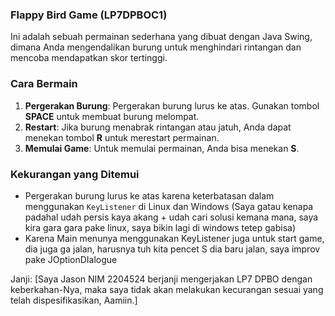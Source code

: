 ### Flappy Bird Game (LP7DPBOC1)

Ini adalah sebuah permainan sederhana yang dibuat dengan Java Swing, dimana Anda mengendalikan burung untuk menghindari rintangan dan mencoba mendapatkan skor tertinggi.

### Cara Bermain

1. **Pergerakan Burung**: Pergerakan burung lurus ke atas. Gunakan tombol **SPACE** untuk membuat burung melompat.
2. **Restart**: Jika burung menabrak rintangan atau jatuh, Anda dapat menekan tombol **R** untuk merestart permainan.
3. **Memulai Game**: Untuk memulai permainan, Anda bisa menekan **S**.

### Kekurangan yang Ditemui

- Pergerakan burung lurus ke atas karena keterbatasan dalam menggunakan `KeyListener` di Linux dan Windows (Saya gatau kenapa padahal udah persis kaya akang + udah cari solusi kemana mana, saya kira gara gara pake linux, saya bikin lagi di windows tetep gabisa)
- Karena Main menunya menggunakan KeyListener juga untuk start game, dia juga ga jalan, harusnya tuh kita pencet S dia baru jalan, saya improv pake JOptionDIalogue

Janji: [Saya Jason NIM 2204524 berjanji mengerjakan LP7 DPBO dengan keberkahan-Nya, maka saya tidak akan melakukan kecurangan sesuai yang telah dispesifikasikan, Aamiin.]